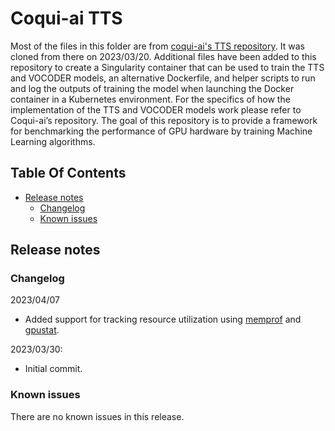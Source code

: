 # Coqui-ai TTS

Most of the files in this folder are from [coqui-ai's TTS repository](https://github.com/coqui-ai/TTS). It was cloned from there on 2023/03/20. Additional files have been added to this repository to create a Singularity container that can be used to train the TTS and VOCODER models, an alternative Dockerfile, and helper scripts to run and log the outputs of training the model when launching the Docker container in a Kubernetes environment. For the specifics of how the implementation of the TTS and VOCODER models work please refer to Coqui-ai’s repository. The goal of this repository is to provide a framework for benchmarking the performance of GPU hardware by training Machine Learning algorithms. 

## Table Of Contents
- [Release notes](#release-notes)
    * [Changelog](#changelog)
    * [Known issues](#known-issues)

## Release notes

### Changelog
2023/04/07
- Added support for tracking resource utilization using [memprof](https://github.com/IGBIllinois/memprof) and [gpustat](https://github.com/wookayin/gpustat). 

2023/03/30:
- Initial commit.

### Known issues

There are no known issues in this release.
